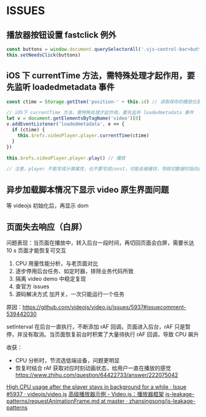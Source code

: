 # ISSUES

## 播放器按钮设置 fastclick 例外

```js
const buttons = window.document.querySelectorAll('.vjs-control-bar>button')
this.setNeedsClick(buttons)
```

## iOS 下 currentTime 方法，需特殊处理才起作用，要先监听 loadedmetadata 事件

```js
const ctime = Storage.getItem('position-' + this.id) // 读取保存的播放位置

// iOS下 currentTime 方法，需特殊处理才起作用，要先监听 loadedmetadata 事件
let v = document.getElementsByTagName('video')[0]
v.addEventListener('loadedmetadata', e => {
  if (ctime) {
    this.$refs.videoPlayer.player.currentTime(ctime)
  }
})

this.$refs.videoPlayer.player.play() // 播放

// 注意，player 不能写成计算属性，也不要写成const，可能会被缓存，导致切数据时指向还是旧的player
```

## 异步加载脚本情况下显示 video 原生界面问题

等 videojs 初始化后，再显示 dom

## 页面失去响应（白屏）

问题表现：当页面在播放中，转入后台一段时间，再切回页面会白屏，需要长达 10 s 页面才能恢复可交互

1. CPU 用量性能分析，与老页面对比
2. 逐步停用后台任务、如定时器，排除业务代码所致
3. 隔离 video demo 中稳定复现
4. 查官方 issues
5. 源码解决方式 加开关，一次只能运行一个任务

原因：https://github.com/videojs/video.js/issues/5937#issuecomment-539442030

setInterval 在后台一直执行，不断添加 rAF 回调，页面进入后台，rAF 只是暂停，并没有取消。当页面恢复前台时积累了大量待执行 rAF 回调，导致 CPU 飙升

收获：
- CPU 分析时，节流选低端设备，问题更明显
- 恢复时结合 rAf 获取对应时刻动画状态，给用户一直在播放的感觉 https://www.zhihu.com/question/64422733/answer/222075042

[High CPU usage after the player stays in background for a while · Issue #5937 · videojs/video.js](https://github.com/videojs/video.js/issues/5937)
[高级播放器示例 - Video.js：播放器框架](https://videojs.com/advanced/#disneys-oceans)
[js-leakage-patterns/requestAnimationFrame.md at master · zhansingsong/js-leakage-patterns](https://github.com/zhansingsong/js-leakage-patterns/blob/master/requestAnimationFrame/requestAnimationFrame.md)

